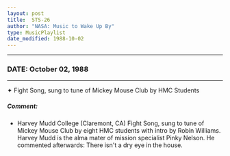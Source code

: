 ```yaml
---
layout: post
title:  STS-26
author: "NASA: Music to Wake Up By"
type: MusicPlaylist
date_modified: 1988-10-02
---
```


----
### DATE: October 02, 1988
----
✦ Fight Song, sung to tune of Mickey Mouse Club by HMC Students

##### Comment:
* Harvey Mudd College (Claremont, CA) Fight Song, sung to tune of Mickey Mouse Club by eight HMC students with intro by Robin Williams. Harvey Mudd is the alma mater of mission specialist Pinky Nelson. He commented afterwards: There isn't a dry eye in the house.
